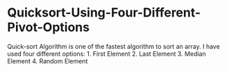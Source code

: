 # Quicksort-Using-Four-Different-Pivot-Options
Quick-sort Algorithm is one of the fastest algorithm to sort an array. I have used four different options: 1. First Element 2. Last Element 3. Median Element 4. Random Element
